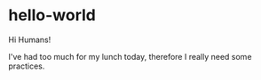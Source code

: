# hello-world

Hi Humans!

I've had too much for my lunch today, therefore I really need some practices.
